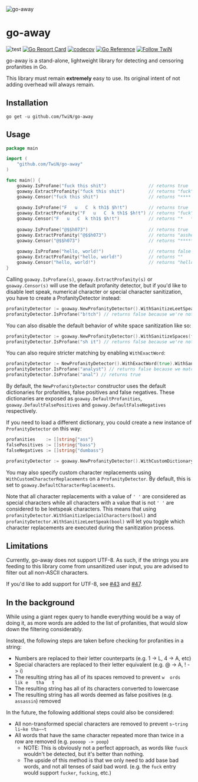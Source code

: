 ![go-away](/.github/assets/go-away.png)

# go-away
![test](https://github.com/TwiN/go-away/workflows/test/badge.svg)
[![Go Report Card](https://goreportcard.com/badge/github.com/TwiN/go-away)](https://goreportcard.com/report/github.com/TwiN/go-away)
[![codecov](https://codecov.io/gh/TwiN/go-away/branch/master/graph/badge.svg)](https://codecov.io/gh/TwiN/go-away)
[![Go Reference](https://pkg.go.dev/badge/github.com/TwiN/go-away.svg)](https://pkg.go.dev/github.com/TwiN/go-away)
[![Follow TwiN](https://img.shields.io/github/followers/TwiN?label=Follow&style=social)](https://github.com/TwiN)

go-away is a stand-alone, lightweight library for detecting and censoring profanities in Go.

This library must remain **extremely** easy to use. Its original intent of not adding overhead will always remain.


## Installation
```console
go get -u github.com/TwiN/go-away
```


## Usage
```go
package main

import (
    "github.com/TwiN/go-away"
)

func main() {
    goaway.IsProfane("fuck this shit")                // returns true
    goaway.ExtractProfanity("fuck this shit")         // returns "fuck"
    goaway.Censor("fuck this shit")                   // returns "**** this ****"
    
    goaway.IsProfane("F   u   C  k th1$ $h!t")        // returns true
    goaway.ExtractProfanity("F   u   C  k th1$ $h!t") // returns "fuck"
    goaway.Censor("F   u   C  k th1$ $h!t")           // returns "*   *   *  * th1$ ****"
    
    goaway.IsProfane("@$$h073")                       // returns true
    goaway.ExtractProfanity("@$$h073")                // returns "asshole"
    goaway.Censor("@$$h073")                          // returns "*******"
    
    goaway.IsProfane("hello, world!")                 // returns false
    goaway.ExtractProfanity("hello, world!")          // returns ""
    goaway.Censor("hello, world!")                    // returns "hello, world!"
}
```

Calling `goaway.IsProfane(s)`, `goaway.ExtractProfanity(s)` or `goaway.Censor(s)` will use the default profanity detector,
but if you'd like to disable leet speak, numerical character or special character sanitization, you have to create a
ProfanityDetector instead:
```go
profanityDetector := goaway.NewProfanityDetector().WithSanitizeLeetSpeak(false).WithSanitizeSpecialCharacters(false).WithSanitizeAccents(false)
profanityDetector.IsProfane("b!tch") // returns false because we're not sanitizing special characters
```
You can also disable the default behavior of white space sanitization like so:
```go
profanityDetector := goaway.NewProfanityDetector().WithSanitizeSpaces(false)
profanityDetector.IsProfane("sh it") // returns false because we're not sanitizing white spaces
```
You can also require stricter matching by enabling `WithExactWord`:
```go
profanityDetector := NewProfanityDetector().WithExactWord(true).WithSanitizeSpecialCharacters(true)
profanityDetector.IsProfane("analyst") // returns false because we match the exact word
profanityDetector.IsProfane("anal") // returns true
```

By default, the `NewProfanityDetector` constructor uses the default dictionaries for profanities, false positives and false negatives.
These dictionaries are exposed as `goaway.DefaultProfanities`, `goaway.DefaultFalsePositives` and `goaway.DefaultFalseNegatives` respectively.

If you need to load a different dictionary, you could create a new instance of `ProfanityDetector` on this way:
```go
profanities    := []string{"ass"}
falsePositives := []string{"bass"}
falseNegatives := []string{"dumbass"}

profanityDetector := goaway.NewProfanityDetector().WithCustomDictionary(profanities, falsePositives, falseNegatives)
```

You may also specify custom character replacements using `WithCustomCharacterReplacements` on a `ProfanityDetector`.
By default, this is set to `goaway.DefaultCharacterReplacements`.

Note that all character replacements with a value of `' '` are considered as special characters while all characters
with a value that is not `' '` are considered to be leetspeak characters. This means that using 
`profanityDetector.WithSanitizeSpecialCharacters(bool)` and `profanityDetector.WithSanitizeLeetSpeak(bool)` will let you
toggle which character replacements are executed during the sanitization process.

## Limitations
Currently, go-away does not support UTF-8. As such, if the strings you are feeding to this library come from unsanitized user input, you
are advised to filter out all non-ASCII characters.

If you'd like to add support for UTF-8, see [#43](https://github.com/TwiN/go-away/issues/43) and [#47](https://github.com/TwiN/go-away/issues/47).


## In the background
While using a giant regex query to handle everything would be a way of doing it, as more words 
are added to the list of profanities, that would slow down the filtering considerably.

Instead, the following steps are taken before checking for profanities in a string:

- Numbers are replaced to their letter counterparts (e.g. 1 -> L, 4 -> A, etc)
- Special characters are replaced to their letter equivalent (e.g. @ -> A, ! -> i)
- The resulting string has all of its spaces removed to prevent `w  ords  lik e   tha   t`
- The resulting string has all of its characters converted to lowercase
- The resulting string has all words deemed as false positives (e.g. `assassin`) removed

In the future, the following additional steps could also be considered:
- All non-transformed special characters are removed to prevent `s~tring li~ke tha~~t`
- All words that have the same character repeated more than twice in a row are removed (e.g. `poooop -> poop`)
  - NOTE: This is obviously not a perfect approach, as words like `fuuck` wouldn't be detected, but it's better than nothing.
  - The upside of this method is that we only need to add base bad words, and not all tenses of said bad word. (e.g. the `fuck` entry would support `fucker`, `fucking`, etc.)

